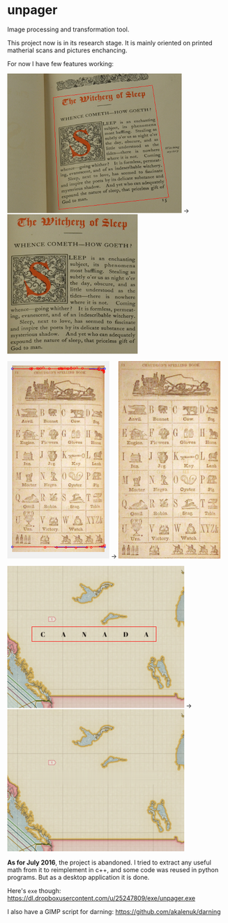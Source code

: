 unpager
=======

Image processing and transformation tool.

This project now is in its research stage. 
It is mainly oriented on printed matherial scans and pictures enchancing.

For now I have few features working:

![screenshot](/screenshots/before_proj.png "Before projection") → ![screenshot](/screenshots/after_proj.png "After projection")

![screenshot](/screenshots/before_flat.png "Before адфеуттштп") → ![screenshot](/screenshots/after_flat.png "After flattening")

![screenshot](/screenshots/before_darn.png "Before darning") → ![screenshot](/screenshots/after_darn.png "After darning")

**As for July 2016**, the project is abandoned. I tried to extract any useful math from it to reimplement in c++, and some code was reused in python programs. But as a desktop application it is done.

Here's `exe` though: https://dl.dropboxusercontent.com/u/25247809/exe/unpager.exe

I also have a GIMP script for darning: https://github.com/akalenuk/darning
